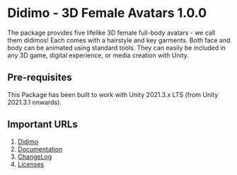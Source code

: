 # Didimo - 3D Female Avatars 1.0.0

The package provides five lifelike 3D female full-body avatars - we call them didimos! Each comes with a hairstyle and key garments. Both face and body can be animated using standard tools. They can easily be included in any 3D game, digital experience, or media creation with Unity.

## Pre-requisites

This Package has been built to work with Unity 2021.3.x LTS (from Unity 2021.3.1 onwards).

## Important URLs

1. [Didimo](https://www.didimo.co/)
2. [Documentation](https://developer.didimo.co/docs/unity-sdk)
3. [ChangeLog](https://developer.didimo.co/changelog)
4. [Licenses](https://privacy.didimo.co/didimo-source-code-license/)

